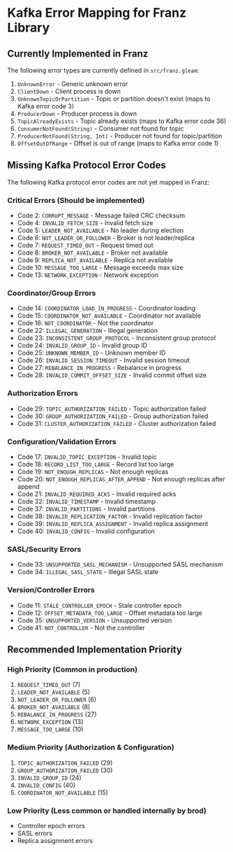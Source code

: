 # Kafka Error Mapping for Franz Library

## Currently Implemented in Franz

The following error types are currently defined in `src/franz.gleam`:

1. `UnknownError` - Generic unknown error
2. `ClientDown` - Client process is down
3. `UnknownTopicOrPartition` - Topic or partition doesn't exist (maps to Kafka error code 3)
4. `ProducerDown` - Producer process is down
5. `TopicAlreadyExists` - Topic already exists (maps to Kafka error code 36)
6. `ConsumerNotFound(String)` - Consumer not found for topic
7. `ProducerNotFound(String, Int)` - Producer not found for topic/partition
8. `OffsetOutOfRange` - Offset is out of range (maps to Kafka error code 1)

## Missing Kafka Protocol Error Codes

The following Kafka protocol error codes are not yet mapped in Franz:

### Critical Errors (Should be implemented)
- Code 2: `CORRUPT_MESSAGE` - Message failed CRC checksum
- Code 4: `INVALID_FETCH_SIZE` - Invalid fetch size
- Code 5: `LEADER_NOT_AVAILABLE` - No leader during election
- Code 6: `NOT_LEADER_OR_FOLLOWER` - Broker is not leader/replica
- Code 7: `REQUEST_TIMED_OUT` - Request timed out
- Code 8: `BROKER_NOT_AVAILABLE` - Broker not available
- Code 9: `REPLICA_NOT_AVAILABLE` - Replica not available
- Code 10: `MESSAGE_TOO_LARGE` - Message exceeds max size
- Code 13: `NETWORK_EXCEPTION` - Network exception

### Coordinator/Group Errors
- Code 14: `COORDINATOR_LOAD_IN_PROGRESS` - Coordinator loading
- Code 15: `COORDINATOR_NOT_AVAILABLE` - Coordinator not available
- Code 16: `NOT_COORDINATOR` - Not the coordinator
- Code 22: `ILLEGAL_GENERATION` - Illegal generation
- Code 23: `INCONSISTENT_GROUP_PROTOCOL` - Inconsistent group protocol
- Code 24: `INVALID_GROUP_ID` - Invalid group ID
- Code 25: `UNKNOWN_MEMBER_ID` - Unknown member ID
- Code 26: `INVALID_SESSION_TIMEOUT` - Invalid session timeout
- Code 27: `REBALANCE_IN_PROGRESS` - Rebalance in progress
- Code 28: `INVALID_COMMIT_OFFSET_SIZE` - Invalid commit offset size

### Authorization Errors
- Code 29: `TOPIC_AUTHORIZATION_FAILED` - Topic authorization failed
- Code 30: `GROUP_AUTHORIZATION_FAILED` - Group authorization failed
- Code 31: `CLUSTER_AUTHORIZATION_FAILED` - Cluster authorization failed

### Configuration/Validation Errors
- Code 17: `INVALID_TOPIC_EXCEPTION` - Invalid topic
- Code 18: `RECORD_LIST_TOO_LARGE` - Record list too large
- Code 19: `NOT_ENOUGH_REPLICAS` - Not enough replicas
- Code 20: `NOT_ENOUGH_REPLICAS_AFTER_APPEND` - Not enough replicas after append
- Code 21: `INVALID_REQUIRED_ACKS` - Invalid required acks
- Code 32: `INVALID_TIMESTAMP` - Invalid timestamp
- Code 37: `INVALID_PARTITIONS` - Invalid partitions
- Code 38: `INVALID_REPLICATION_FACTOR` - Invalid replication factor
- Code 39: `INVALID_REPLICA_ASSIGNMENT` - Invalid replica assignment
- Code 40: `INVALID_CONFIG` - Invalid configuration

### SASL/Security Errors
- Code 33: `UNSUPPORTED_SASL_MECHANISM` - Unsupported SASL mechanism
- Code 34: `ILLEGAL_SASL_STATE` - Illegal SASL state

### Version/Controller Errors
- Code 11: `STALE_CONTROLLER_EPOCH` - Stale controller epoch
- Code 12: `OFFSET_METADATA_TOO_LARGE` - Offset metadata too large
- Code 35: `UNSUPPORTED_VERSION` - Unsupported version
- Code 41: `NOT_CONTROLLER` - Not the controller

## Recommended Implementation Priority

### High Priority (Common in production)
1. `REQUEST_TIMED_OUT` (7)
2. `LEADER_NOT_AVAILABLE` (5)
3. `NOT_LEADER_OR_FOLLOWER` (6)
4. `BROKER_NOT_AVAILABLE` (8)
5. `REBALANCE_IN_PROGRESS` (27)
6. `NETWORK_EXCEPTION` (13)
7. `MESSAGE_TOO_LARGE` (10)

### Medium Priority (Authorization & Configuration)
1. `TOPIC_AUTHORIZATION_FAILED` (29)
2. `GROUP_AUTHORIZATION_FAILED` (30)
3. `INVALID_GROUP_ID` (24)
4. `INVALID_CONFIG` (40)
5. `COORDINATOR_NOT_AVAILABLE` (15)

### Low Priority (Less common or handled internally by brod)
- Controller epoch errors
- SASL errors
- Replica assignment errors
